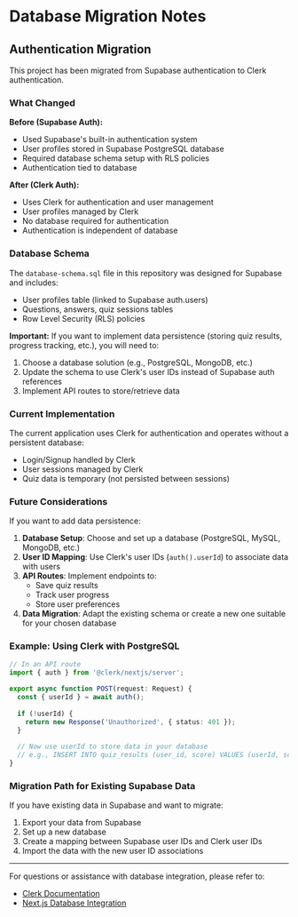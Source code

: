 # Database Migration Notes

## Authentication Migration

This project has been migrated from Supabase authentication to Clerk authentication.

### What Changed

**Before (Supabase Auth):**
- Used Supabase's built-in authentication system
- User profiles stored in Supabase PostgreSQL database
- Required database schema setup with RLS policies
- Authentication tied to database

**After (Clerk Auth):**
- Uses Clerk for authentication and user management
- User profiles managed by Clerk
- No database required for authentication
- Authentication is independent of database

### Database Schema

The `database-schema.sql` file in this repository was designed for Supabase and includes:
- User profiles table (linked to Supabase auth.users)
- Questions, answers, quiz sessions tables
- Row Level Security (RLS) policies

**Important:** If you want to implement data persistence (storing quiz results, progress tracking, etc.), you will need to:

1. Choose a database solution (e.g., PostgreSQL, MongoDB, etc.)
2. Update the schema to use Clerk's user IDs instead of Supabase auth references
3. Implement API routes to store/retrieve data

### Current Implementation

The current application uses Clerk for authentication and operates without a persistent database:
- Login/Signup handled by Clerk
- User sessions managed by Clerk
- Quiz data is temporary (not persisted between sessions)

### Future Considerations

If you want to add data persistence:

1. **Database Setup**: Choose and set up a database (PostgreSQL, MySQL, MongoDB, etc.)
2. **User ID Mapping**: Use Clerk's user IDs (`auth().userId`) to associate data with users
3. **API Routes**: Implement endpoints to:
   - Save quiz results
   - Track user progress
   - Store user preferences
4. **Data Migration**: Adapt the existing schema or create a new one suitable for your chosen database

### Example: Using Clerk with PostgreSQL

```typescript
// In an API route
import { auth } from '@clerk/nextjs/server';

export async function POST(request: Request) {
  const { userId } = await auth();
  
  if (!userId) {
    return new Response('Unauthorized', { status: 401 });
  }
  
  // Now use userId to store data in your database
  // e.g., INSERT INTO quiz_results (user_id, score) VALUES (userId, score)
}
```

### Migration Path for Existing Supabase Data

If you have existing data in Supabase and want to migrate:

1. Export your data from Supabase
2. Set up a new database
3. Create a mapping between Supabase user IDs and Clerk user IDs
4. Import the data with the new user ID associations

---

For questions or assistance with database integration, please refer to:
- [Clerk Documentation](https://clerk.com/docs)
- [Next.js Database Integration](https://nextjs.org/docs/app/building-your-application/data-fetching)
